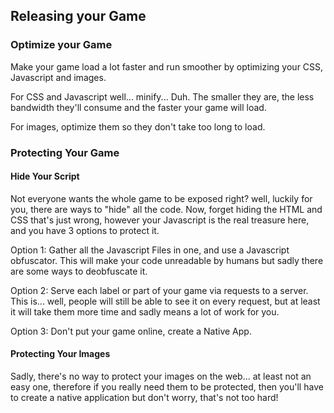 ## Releasing your Game

### Optimize your Game

Make your game load a lot faster and run smoother by optimizing your CSS, Javascript and images.

For CSS and Javascript well... minify... Duh. The smaller they are, the less bandwidth they'll consume and the faster your game will load.

For images, optimize them so they don't take too long to load.

### Protecting Your Game

#### Hide Your Script

Not everyone wants the whole game to be exposed right? well, luckily for you, there are ways to "hide" all the code.
Now, forget hiding the HTML and CSS that's just wrong, however your Javascript is the real treasure here, and you have 3 options to protect it.

Option 1: Gather all the Javascript Files in one, and use a Javascript obfuscator. This will make your code unreadable by humans but sadly there are some ways to deobfuscate it.

Option 2: Serve each label or part of your game via requests to a server. This is... well, people will still be able to see it on every request, but at least it will take them more time and sadly means a lot of work for you.

Option 3: Don't put your game online, create a Native App.

#### Protecting Your Images

Sadly, there's no way to protect your images on the web... at least not an easy one, therefore if you really need them to be protected, then you'll have to create a native application but don't worry, that's not too hard!
